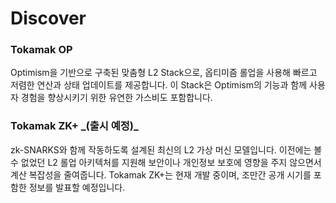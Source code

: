 # Discover

### **Tokamak OP**

Optimism을 기반으로 구축된 맞춤형 L2 Stack으로, 옵티미즘 롤업을 사용해 빠르고 저렴한 연산과 상태 업데이트를 제공합니다. 이 Stack은 Optimism의 기능과 함께 사용자 경험을 향상시키기 위한 유연한 가스비도 포함합니다.

### **Tokamak ZK+ **_**(출시 예정)**_

zk-SNARKS와 함께 작동하도록 설계된 최신의 L2 가상 머신 모델입니다. 이전에는 볼 수 없었던 L2 롤업 아키텍처를 지원해 보안이나 개인정보 보호에 영향을 주지 않으면서 계산 복잡성을 줄여줍니다. Tokamak ZK+는 현재 개발 중이며, 조만간 공개 시기를 포함한 정보를 발표할 예정입니다.
